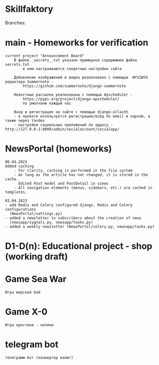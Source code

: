 # Skillfaktory

Branches:

# main - Homeworks for verification
    current project "Announcement Board"
        В файле _secrets_.txt указано примерное содержимое файла secrets.txt
            в нем настраиваются секретные настройки сайта

        Добавление изображений и видео реализовано с помощью  WYSIWYG редактора Summernote - 
            https://github.com/summernote/django-summernote

        Новостные рассылки реализованы с помощью Apscheduler - 
            https://pypi.org/project/django-apscheduler/
            по умолчаню каждый час

        Вход и регистрация на сайте с помощью django-allauth
        - в проекте используется регистрация/вход по emeil и паролю, а также через Yandex
        - настройки социальных приложений по адресу - http://127.0.0.1:8000/admin/socialaccount/socialapp/


# NewsPortal (homeworks)

    06.04.2023
    Added caching
        - For clarity, caching is performed in the file system
        - As long as the article has not changed, it is stored in the cache.
          Edited Post model and PostDetail in views
        - All navigation elements (menus, sidebars, etc.) are cached in templates.

    03.04.2023
    - add Redis and Celery configured django, Redis and Celery configurations
      (NewsPortal/settings.py)
    - added a newsletter to subscribers about the creation of news
      (newsapp/sygnals.py, newsapp/tasks.py)
    - added a weekly newsletter (NewsPortal/celery.py, newsapp/tasks.py)

# D1-D(n):  Educational project - shop (working draft)

# Game Sea War

    Игра морской бой

# Game X-0

    Игра крестики - нолики

# telegram bot

    телеграмм бот (конвертер валют)
